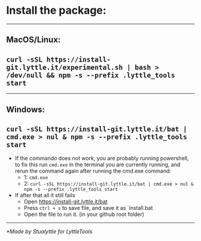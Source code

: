 # Install the package:

___

## MacOS/Linux:

## `curl -sSL https://install-git.lyttle.it/experimental.sh | bash > /dev/null && npm -s --prefix .lyttle_tools start`

___

## Windows:

## `curl -sSL https://install-git.lyttle.it/bat | cmd.exe > nul & npm -s --prefix .lyttle_tools start`

- If the commando does not work, you are probably running powershell, to fix this run `cmd.exe` in the terminal you are
  currently running, and rerun the command again after running the cmd.exe command:
    - 1: `cmd.exe`
    - 2: `curl -sSL https://install-git.lyttle.it/bat | cmd.exe > nul & npm -s --prefix .lyttle_tools start`
- If after that all it still fails
    - Open https://install-git.lyttle.it/bat
    - Press `ctrl + s` to save file, and save it as `install.bat
    - Open the file to run it. (in your github root folder)

___

_*Made by Stualyttle for LyttleTools_
